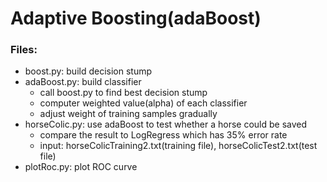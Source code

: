 Adaptive Boosting(adaBoost)
===========================

### Files:
- boost.py: build decision stump
- adaBoost.py: build classifier
	- call boost.py to find best decision stump
	- computer weighted value(alpha) of each classifier
	- adjust weight of training samples gradually
- horseColic.py: use adaBoost to test whether a horse could be saved
	- compare the result to LogRegress which has 35% error rate
	- input: horseColicTraining2.txt(training file), horseColicTest2.txt(test file)
- plotRoc.py: plot ROC curve